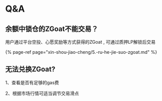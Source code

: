 # Q&A

## 余额中锁仓的ZGoat不能交易？

用户通过平台空投、心愿奖励等方式获得的ZGoat , 可通过质押LP解锁后交易

{% page-ref page="xin-shou-jiao-cheng/5.-ru-he-jie-suo-zgoat.md" %}

## 无法兑换ZGoat?

1、查看是否有足够的gas费

2、根据市场行情可适当调节交易滑点



